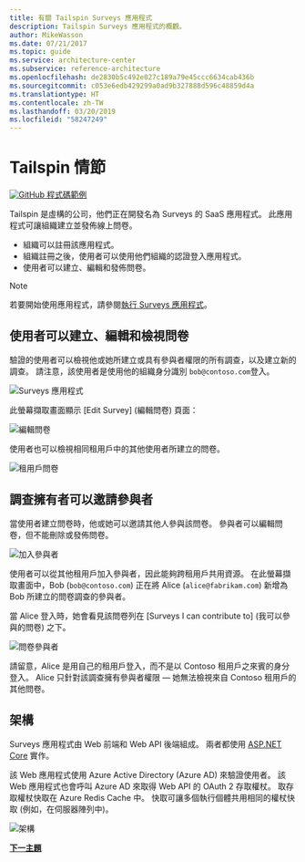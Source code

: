 ```yaml
---
title: 有關 Tailspin Surveys 應用程式
description: Tailspin Surveys 應用程式的概觀。
author: MikeWasson
ms.date: 07/21/2017
ms.topic: guide
ms.service: architecture-center
ms.subservice: reference-architecture
ms.openlocfilehash: de2830b5c492e027c189a79e45ccc6634cab436b
ms.sourcegitcommit: c053e6edb429299a0ad9b327888d596c48859d4a
ms.translationtype: HT
ms.contentlocale: zh-TW
ms.lasthandoff: 03/20/2019
ms.locfileid: "58247249"
---
```

# <a name="the-tailspin-scenario"></a>Tailspin 情節

[![GitHub](../_images/github.png) 程式碼範例][sample application]

Tailspin 是虛構的公司，他們正在開發名為 Surveys 的 SaaS 應用程式。 此應用程式可讓組織建立並發佈線上問卷。

* 組織可以註冊該應用程式。
* 組織註冊之後，使用者可以使用他們組織的認證登入應用程式。
* 使用者可以建立、編輯和發佈問卷。

> [!NOTE]
> 若要開始使用應用程式，請參閱[執行 Surveys 應用程式]。

## <a name="users-can-create-edit-and-view-surveys"></a>使用者可以建立、編輯和檢視問卷

驗證的使用者可以檢視他或她所建立或具有參與者權限的所有調查，以及建立新的調查。 請注意，該使用者是使用他的組織身分識別 `bob@contoso.com`登入。

![Surveys 應用程式](./images/surveys-screenshot.png)

此螢幕擷取畫面顯示 [Edit Survey] (編輯問卷) 頁面：

![編輯問卷](./images/edit-survey.png)

使用者也可以檢視相同租用戶中的其他使用者所建立的問卷。

![租用戶問卷](./images/tenant-surveys.png)

## <a name="survey-owners-can-invite-contributors"></a>調查擁有者可以邀請參與者

當使用者建立問卷時，他或她可以邀請其他人參與該問卷。 參與者可以編輯問卷，但不能刪除或發佈問卷。

![加入參與者](./images/add-contributor.png)

使用者可以從其他租用戶加入參與者，因此能夠跨租用戶共用資源。 在此螢幕擷取畫面中，Bob (`bob@contoso.com`) 正在將 Alice (`alice@fabrikam.com`) 新增為 Bob 所建立的問卷調查的參與者。

當 Alice 登入時，她會看見該問卷列在 [Surveys I can contribute to] (我可以參與的問卷) 之下。

![問卷參與者](./images/contributor.png)

請留意，Alice 是用自己的租用戶登入，而不是以 Contoso 租用戶之來賓的身分登入。 Alice 只針對該調查擁有參與者權限 &mdash; 她無法檢視來自 Contoso 租用戶的其他問卷。

## <a name="architecture"></a>架構

Surveys 應用程式由 Web 前端和 Web API 後端組成。 兩者都使用 [ASP.NET Core] 實作。

該 Web 應用程式使用 Azure Active Directory (Azure AD) 來驗證使用者。 該 Web 應用程式也會呼叫 Azure AD 來取得 Web API 的 OAuth 2 存取權杖。 取存取權杖快取在 Azure Redis Cache 中。 快取可讓多個執行個體共用相同的權杖快取 (例如，在伺服器陣列中)。

![架構](./images/architecture.png)

[**下一主題**][authentication]

<!-- links -->

[authentication]: authenticate.md

[執行 Surveys 應用程式]: ./run-the-app.md
[ASP.NET Core]: /aspnet/core
[sample application]: https://github.com/mspnp/multitenant-saas-guidance
